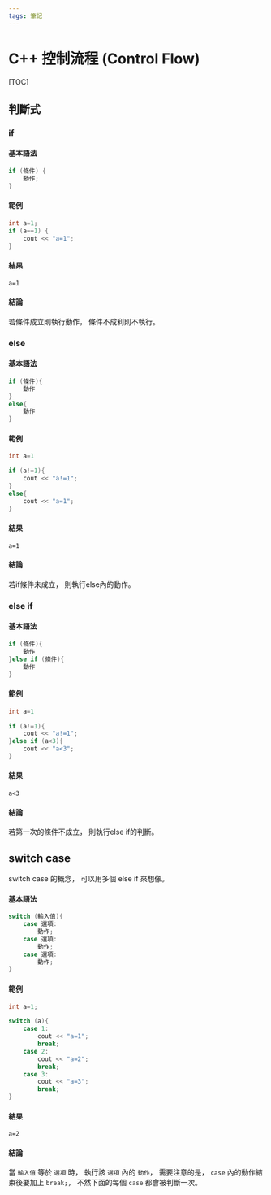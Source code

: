 ```yaml
---
tags: 筆記
---
```


# C++ 控制流程 (Control Flow)

[TOC]

## 判斷式

### if

#### 基本語法

```cpp
if (條件) {
    動作;
}
```

#### 範例

```cpp
int a=1;
if (a==1) {
    cout << "a=1";
}
```

#### 結果

```
a=1
```

#### 結論

若條件成立則執行動作，
條件不成利則不執行。

### else

#### 基本語法

```cpp
if (條件){
    動作
}
else{
    動作
}
```

#### 範例

```cpp
int a=1

if (a!=1){
    cout << "a!=1";
}
else{
    cout << "a=1";
}
```

#### 結果

```
a=1
```

#### 結論

若if條件未成立，
則執行else內的動作。

### else if

#### 基本語法

```cpp
if (條件){
    動作
}else if (條件){
    動作
}
```

#### 範例

```cpp
int a=1

if (a!=1){
    cout << "a!=1";
}else if (a<3){
    cout << "a<3";
}
```

#### 結果

```
a<3
```

#### 結論

若第一次的條件不成立，
則執行else if的判斷。

## switch case

switch case 的概念，
可以用多個 else if 來想像。

#### 基本語法

```cpp
switch (輸入值){
    case 選項:
        動作;
    case 選項:
        動作;
    case 選項:
        動作;
}
```

#### 範例

```cpp
int a=1;

switch (a){
    case 1:
        cout << "a=1";
        break;
    case 2:
        cout << "a=2";
        break;
    case 3:
        cout << "a=3";
        break;
}
```

#### 結果

```
a=2
```

#### 結論

當 `輸入值` 等於 `選項` 時，
執行該 `選項` 內的 `動作`，
需要注意的是，
`case` 內的動作結束後要加上 `break;`，
不然下面的每個 `case` 都會被判斷一次。